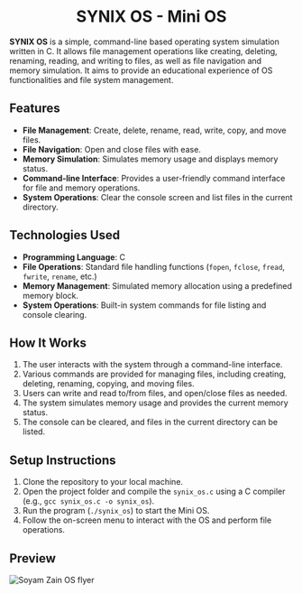 <!-- Centered Heading -->
<h1 align="center">SYNIX OS - Mini OS</h1>

**SYNIX OS** is a simple, command-line based operating system simulation written in C. It allows file management operations like creating, deleting, renaming, reading, and writing to files, as well as file navigation and memory simulation. It aims to provide an educational experience of OS functionalities and file system management.

## Features  
- **File Management**: Create, delete, rename, read, write, copy, and move files.  
- **File Navigation**: Open and close files with ease.  
- **Memory Simulation**: Simulates memory usage and displays memory status.  
- **Command-line Interface**: Provides a user-friendly command interface for file and memory operations.  
- **System Operations**: Clear the console screen and list files in the current directory.  

## Technologies Used  
- **Programming Language**: C  
- **File Operations**: Standard file handling functions (`fopen`, `fclose`, `fread`, `fwrite`, `rename`, etc.)  
- **Memory Management**: Simulated memory allocation using a predefined memory block.  
- **System Operations**: Built-in system commands for file listing and console clearing.  

## How It Works  
1. The user interacts with the system through a command-line interface.  
2. Various commands are provided for managing files, including creating, deleting, renaming, copying, and moving files.  
3. Users can write and read to/from files, and open/close files as needed.  
4. The system simulates memory usage and provides the current memory status.  
5. The console can be cleared, and files in the current directory can be listed.  

## Setup Instructions  
1. Clone the repository to your local machine.  
2. Open the project folder and compile the `synix_os.c` using a C compiler (e.g., `gcc synix_os.c -o synix_os`).  
3. Run the program (`./synix_os`) to start the Mini OS.  
4. Follow the on-screen menu to interact with the OS and perform file operations.  

## Preview  
![Soyam Zain OS flyer](https://github.com/user-attachments/assets/0791ca9e-b7e5-46d4-8be2-e784a24e4155)
